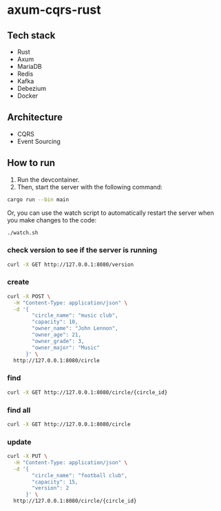 # axum-cqrs-rust

## Tech stack
- Rust
- Axum
- MariaDB
- Redis
- Kafka
- Debezium
- Docker

## Architecture
- CQRS
- Event Sourcing

## How to run
1. Run the devcontainer.
2. Then, start the server with the following command:

```bash
cargo run --bin main
```
Or, you can use the watch script to automatically restart the server when you make changes to the code: 

```bash
./watch.sh
```

### check version to see if the server is running
```bash
curl -X GET http://127.0.0.1:8080/version
``` 

### create 
```bash
curl -X POST \
  -H "Content-Type: application/json" \
  -d '{
        "circle_name": "music club",
        "capacity": 10,
        "owner_name": "John Lennon",
        "owner_age": 21,
        "owner_grade": 3,
        "owner_major": "Music"
      }' \
  http://127.0.0.1:8080/circle
```

### find
```bash
curl -X GET http://127.0.0.1:8080/circle/{circle_id}
``` 

### find all
```bash 
curl -X GET http://127.0.0.1:8080/circle
```

### update
```bash
curl -X PUT \
  -H "Content-Type: application/json" \
  -d '{
        "circle_name": "football club",
        "capacity": 15,
        "version": 2
      }' \
  http://127.0.0.1:8080/circle/{circle_id}
```

